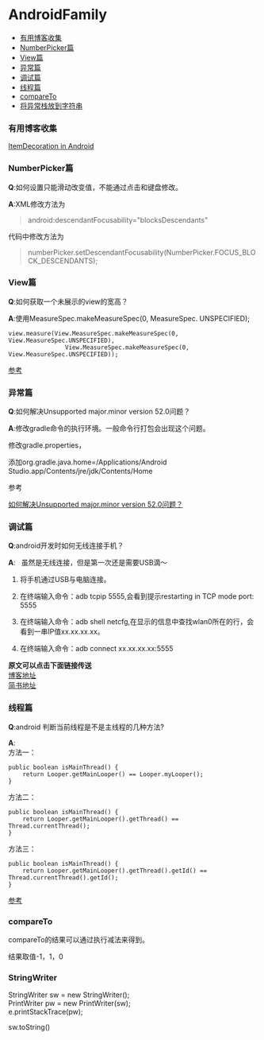 # AndroidFamily

- [有用博客收集](#userful_blog)
- [NumberPicker篇](#numberpicker)
- [View篇](#view)
- [异常篇](#exception)
- [调试篇](#debug)
- [线程篇](#thread)
- [compareTo](#compareTo)
- [将异常栈放到字符串](#StringWriter)

<h3 id="userful_blog">有用博客收集</h3>

[ItemDecoration in Android](https://proandroiddev.com/itemdecoration-in-android-e18a0692d848)


<h3 id="numberpicker">NumberPicker篇</h3>

**Q**:如何设置只能滑动改变值，不能通过点击和键盘修改。 

**A**:XML修改方法为
  >android:descendantFocusability="blocksDescendants" 
  
  代码中修改方法为
  >numberPicker.setDescendantFocusability(NumberPicker.FOCUS_BLOCK_DESCENDANTS);


<h3 id="view">View篇</h3>

**Q**:如何获取一个未展示的view的宽高？

**A**:使用MeasureSpec.makeMeasureSpec(0, MeasureSpec. UNSPECIFIED);
```
view.measure(View.MeasureSpec.makeMeasureSpec(0, View.MeasureSpec.UNSPECIFIED),
                View.MeasureSpec.makeMeasureSpec(0, View.MeasureSpec.UNSPECIFIED));
```
[参考](https://stackoverflow.com/questions/15862052/get-the-measures-of-popup-window)

<h3 id="exception">异常篇</h3>

**Q**:如何解决Unsupported major.minor version 52.0问题？  

**A**:修改gradle命令的执行环境。一般命令行打包会出现这个问题。  
  
修改gradle.properties，  
  
添加org.gradle.java.home=/Applications/Android Studio.app/Contents/jre/jdk/Contents/Home  
  
参考  
  
[如何解决Unsupported major.minor version 52.0问题？](http://www.jianshu.com/p/5eebd3c609d6)

<h3 id="debug">调试篇</h3>

**Q**:android开发时如何无线连接手机？

**A**:  
虽然是无线连接，但是第一次还是需要USB滴～  

1. 将手机通过USB与电脑连接。

2. 在终端输入命令：adb tcpip 5555,会看到提示restarting in TCP mode port: 5555

3. 在终端输入命令：adb shell netcfg,在显示的信息中查找wlan0所在的行，会看到一串IP值xx.xx.xx.xx。

4. 在终端输入命令：adb connect xx.xx.xx.xx:5555

**原文可以点击下面链接传送**  
[博客地址](https://nesger.github.io//posts/android-wireless)  
[简书地址](http://www.jianshu.com/p/ce92c0ee132f)


<h3 id="thread">线程篇</h3>

**Q**:android 判断当前线程是不是主线程的几种方法?

**A**:  
方法一：
```
public boolean isMainThread() {
    return Looper.getMainLooper() == Looper.myLooper();
}
```
方法二：
```
public boolean isMainThread() {
    return Looper.getMainLooper().getThread() == Thread.currentThread();
}
```
方法三：
```
public boolean isMainThread() {
    return Looper.getMainLooper().getThread().getId() == Thread.currentThread().getId();
}
```
[参考](http://blog.csdn.net/ddddwwww2/article/details/53521831)

<h3 id="compareTo">compareTo</h3>
compareTo的结果可以通过执行减法来得到。

结果取值-1，1，0


<h3 id="StringWriter">StringWriter</h3>

StringWriter sw = new StringWriter();  
PrintWriter pw = new PrintWriter(sw);  
e.printStackTrace(pw);  

sw.toString()
